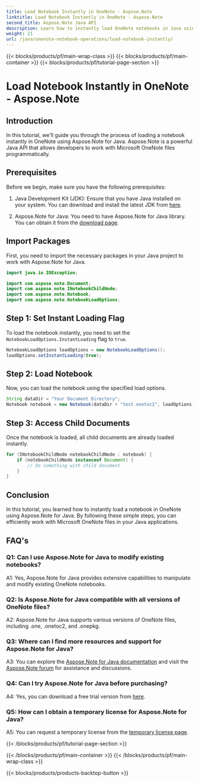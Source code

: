 ```yaml
---
title: Load Notebook Instantly in OneNote - Aspose.Note
linktitle: Load Notebook Instantly in OneNote - Aspose.Note
second_title: Aspose.Note Java API
description: Learn how to instantly load OneNote notebooks in Java using Aspose.Note for Java. Improve your productivity with efficient notebook handling.
weight: 21
url: /java/onenote-notebook-operations/load-notebook-instantly/
---
```


{{< blocks/products/pf/main-wrap-class >}}
{{< blocks/products/pf/main-container >}}
{{< blocks/products/pf/tutorial-page-section >}}

# Load Notebook Instantly in OneNote - Aspose.Note

## Introduction

In this tutorial, we'll guide you through the process of loading a notebook instantly in OneNote using Aspose.Note for Java. Aspose.Note is a powerful Java API that allows developers to work with Microsoft OneNote files programmatically.

## Prerequisites

Before we begin, make sure you have the following prerequisites:

1. Java Development Kit (JDK): Ensure that you have Java installed on your system. You can download and install the latest JDK from [here](https://www.oracle.com/java/technologies/javase-jdk15-downloads.html).

2. Aspose.Note for Java: You need to have Aspose.Note for Java library. You can obtain it from the [download page](https://releases.aspose.com/note/java/).

## Import Packages

First, you need to import the necessary packages in your Java project to work with Aspose.Note for Java.

```java
import java.io.IOException;

import com.aspose.note.Document;
import com.aspose.note.INotebookChildNode;
import com.aspose.note.Notebook;
import com.aspose.note.NotebookLoadOptions;
```

## Step 1: Set Instant Loading Flag

To load the notebook instantly, you need to set the `NotebookLoadOptions.InstantLoading` flag to `true`.

```java
NotebookLoadOptions loadOptions = new NotebookLoadOptions();
loadOptions.setInstantLoading(true);
```

## Step 2: Load Notebook

Now, you can load the notebook using the specified load options.

```java
String dataDir = "Your Document Directory";
Notebook notebook = new Notebook(dataDir + "test.onetoc2", loadOptions);
```

## Step 3: Access Child Documents

Once the notebook is loaded, all child documents are already loaded instantly.

```java
for (INotebookChildNode notebookChildNode : notebook) {
    if (notebookChildNode instanceof Document) {
        // Do something with child document
    }
}
```

## Conclusion

In this tutorial, you learned how to instantly load a notebook in OneNote using Aspose.Note for Java. By following these simple steps, you can efficiently work with Microsoft OneNote files in your Java applications.

## FAQ's

### Q1: Can I use Aspose.Note for Java to modify existing notebooks?

A1: Yes, Aspose.Note for Java provides extensive capabilities to manipulate and modify existing OneNote notebooks.

### Q2: Is Aspose.Note for Java compatible with all versions of OneNote files?

A2: Aspose.Note for Java supports various versions of OneNote files, including .one, .onetoc2, and .onepkg.

### Q3: Where can I find more resources and support for Aspose.Note for Java?

A3: You can explore the [Aspose.Note for Java documentation](https://reference.aspose.com/note/java/) and visit the [Aspose.Note forum](https://forum.aspose.com/c/note/28) for assistance and discussions.

### Q4: Can I try Aspose.Note for Java before purchasing?

A4: Yes, you can download a free trial version from [here](https://releases.aspose.com/).

### Q5: How can I obtain a temporary license for Aspose.Note for Java?

A5: You can request a temporary license from the [temporary license page](https://purchase.aspose.com/temporary-license/).

{{< /blocks/products/pf/tutorial-page-section >}}

{{< /blocks/products/pf/main-container >}}
{{< /blocks/products/pf/main-wrap-class >}}

{{< blocks/products/products-backtop-button >}}
